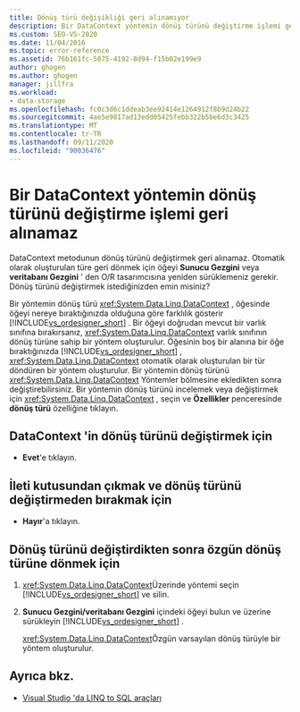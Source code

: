 ```yaml
---
title: Dönüş türü değişikliği geri alınamıyor
description: Bir DataContext yöntemin dönüş türünü değiştirme işlemi geri alınamaz
ms.custom: SEO-VS-2020
ms.date: 11/04/2016
ms.topic: error-reference
ms.assetid: 76b161fc-5075-4192-8d94-f15b02e199e9
author: ghogen
ms.author: ghogen
manager: jillfra
ms.workload:
- data-storage
ms.openlocfilehash: fc0c3d6c1ddeab3ee92414e1264912f8b9d24b22
ms.sourcegitcommit: 4ae5e9817ad13edd05425febb322b5be6d3c3425
ms.translationtype: MT
ms.contentlocale: tr-TR
ms.lasthandoff: 09/11/2020
ms.locfileid: "90036476"
---
```

# <a name="changing-the-return-type-of-a-datacontext-method-cannot-be-undone"></a>Bir DataContext yöntemin dönüş türünü değiştirme işlemi geri alınamaz

DataContext metodunun dönüş türünü değiştirmek geri alınamaz. Otomatik olarak oluşturulan türe geri dönmek için öğeyi **Sunucu Gezgini** veya **veritabanı Gezgini** ' den O/R tasarımcısına yeniden sürüklemeniz gerekir. Dönüş türünü değiştirmek istediğinizden emin misiniz?

Bir yöntemin dönüş türü <xref:System.Data.Linq.DataContext> , öğesinde öğeyi nereye bıraktığınızda olduğuna göre farklılık gösterir [!INCLUDE[vs_ordesigner_short](../data-tools/includes/vs_ordesigner_short_md.md)] . Bir öğeyi doğrudan mevcut bir varlık sınıfına bırakırsanız, <xref:System.Data.Linq.DataContext> varlık sınıfının dönüş türüne sahip bir yöntem oluşturulur. Öğesinin boş bir alanına bir öğe bıraktığınızda [!INCLUDE[vs_ordesigner_short](../data-tools/includes/vs_ordesigner_short_md.md)] , <xref:System.Data.Linq.DataContext> otomatik olarak oluşturulan bir tür döndüren bir yöntem oluşturulur. Bir yöntemin dönüş türünü <xref:System.Data.Linq.DataContext> Yöntemler bölmesine ekledikten sonra değiştirebilirsiniz. Bir yöntemin dönüş türünü incelemek veya değiştirmek için <xref:System.Data.Linq.DataContext> , seçin ve **Özellikler** penceresinde **dönüş türü** özelliğine tıklayın.

## <a name="to-change-the-return-type-of-a-datacontext"></a>DataContext 'in dönüş türünü değiştirmek için

- **Evet**'e tıklayın.

## <a name="to-exit-the-message-box-and-leave-the-return-type-unchanged"></a>İleti kutusundan çıkmak ve dönüş türünü değiştirmeden bırakmak için

- **Hayır**'a tıklayın.

## <a name="to-revert-to-the-original-return-type-after-changing-the-return-type"></a>Dönüş türünü değiştirdikten sonra özgün dönüş türüne dönmek için

1. <xref:System.Data.Linq.DataContext>Üzerinde yöntemi seçin [!INCLUDE[vs_ordesigner_short](../data-tools/includes/vs_ordesigner_short_md.md)] ve silin.

2. **Sunucu Gezgini/veritabanı Gezgini** içindeki öğeyi bulun ve üzerine sürükleyin [!INCLUDE[vs_ordesigner_short](../data-tools/includes/vs_ordesigner_short_md.md)] .

    <xref:System.Data.Linq.DataContext>Özgün varsayılan dönüş türüyle bir yöntem oluşturulur.

## <a name="see-also"></a>Ayrıca bkz.

- [Visual Studio 'da LINQ to SQL araçları](../data-tools/linq-to-sql-tools-in-visual-studio2.md)